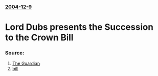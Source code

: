 ### [2004-12-9](/news/2004/12/9/index.md)

#  Lord Dubs presents the Succession to the Crown Bill 




### Source:

1. [The Guardian](http://politics.guardian.co.uk/print/0,3858,5082405-107973,00.html)
2. [bill](http://www.publications.parliament.uk/pa/ld200405/ldbills/011/05011.1-i.html)
